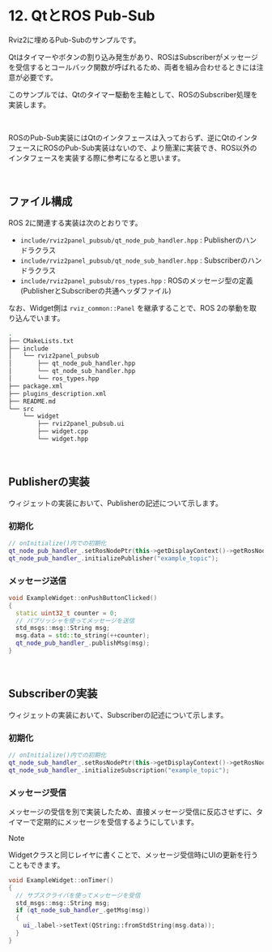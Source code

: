 # 12. QtとROS Pub-Sub

Rviz2に埋めるPub-Subのサンプルです。

Qtはタイマーやボタンの割り込み発生があり、ROSはSubscriberがメッセージを受信するとコールバック関数が呼ばれるため、両者を組み合わせるときには注意が必要です。

このサンプルでは、Qtのタイマー駆動を主軸として、ROSのSubscriber処理を実装します。

<br>

ROSのPub-Sub実装にはQtのインタフェースは入っておらず、逆にQtのインタフェースにROSのPub-Sub実装はないので、より簡潔に実装でき、ROS以外のインタフェースを実装する際に参考になると思います。

<br>

## ファイル構成

ROS 2に関連する実装は次のとおりです。

- `include/rviz2panel_pubsub/qt_node_pub_handler.hpp` : Publisherのハンドラクラス
- `include/rviz2panel_pubsub/qt_node_sub_handler.hpp` : Subscriberのハンドラクラス
- `include/rviz2panel_pubsub/ros_types.hpp` : ROSのメッセージ型の定義 (PublisherとSubscriberの共通ヘッダファイル)

なお、Widget側は `rviz_common::Panel` を継承することで、ROS 2の挙動を取り込んでいます。

```bash
.
├── CMakeLists.txt
├── include
│   └── rviz2panel_pubsub
│       ├── qt_node_pub_handler.hpp
│       └── qt_node_sub_handler.hpp
│       └── ros_types.hpp
├── package.xml
├── plugins_description.xml
├── README.md
└── src
    └── widget
        ├── rviz2panel_pubsub.ui
        ├── widget.cpp
        └── widget.hpp
```

<br>

## Publisherの実装

ウィジェットの実装において、Publisherの記述について示します。

### 初期化

```cpp
// onInitialize()内での初期化
qt_node_pub_handler_.setRosNodePtr(this->getDisplayContext()->getRosNodeAbstraction().lock()->get_raw_node());
qt_node_pub_handler_.initializePublisher("example_topic");
```

### メッセージ送信

```cpp
void ExampleWidget::onPushButtonClicked()
{
  static uint32_t counter = 0;
  // パブリッシャを使ってメッセージを送信
  std_msgs::msg::String msg;
  msg.data = std::to_string(++counter);
  qt_node_pub_handler_.publishMsg(msg);
}
```

<br>

## Subscriberの実装

ウィジェットの実装において、Subscriberの記述について示します。

### 初期化

```cpp
// onInitialize()内での初期化
qt_node_sub_handler_.setRosNodePtr(this->getDisplayContext()->getRosNodeAbstraction().lock()->get_raw_node());
qt_node_sub_handler_.initializeSubscription("example_topic");
```

### メッセージ受信

メッセージの受信を別で実装したため、直接メッセージ受信に反応させずに、タイマーで定期的にメッセージを受信するようにしています。

> [!NOTE]
> Widgetクラスと同じレイヤに書くことで、メッセージ受信時にUIの更新を行うこともできます。


```cpp
void ExampleWidget::onTimer()
{
  // サブスクライバを使ってメッセージを受信
  std_msgs::msg::String msg;
  if (qt_node_sub_handler_.getMsg(msg))
  {
    ui_.label->setText(QString::fromStdString(msg.data));
  }
}
```

<br>